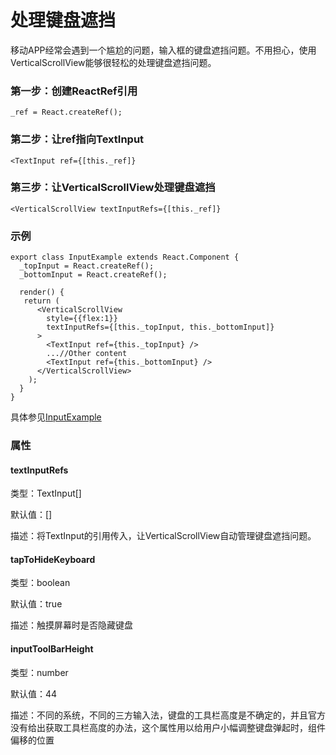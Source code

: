 # 处理键盘遮挡

移动APP经常会遇到一个尴尬的问题，输入框的键盘遮挡问题。不用担心，使用VerticalScrollView能够很轻松的处理键盘遮挡问题。

### 第一步：创建ReactRef引用
```$js
_ref = React.createRef();
```

### 第二步：让ref指向TextInput
```$js
<TextInput ref={[this._ref]}
```

### 第三步：让VerticalScrollView处理键盘遮挡
```$js
<VerticalScrollView textInputRefs={[this._ref]}
```

### 示例

```$js
export class InputExample extends React.Component {
  _topInput = React.createRef();
  _bottomInput = React.createRef();

  render() {
   return (
      <VerticalScrollView
        style={{flex:1}}
        textInputRefs={[this._topInput, this._bottomInput]}
      >
        <TextInput ref={this._topInput} />
        ...//Other content
        <TextInput ref={this._bottomInput} />
      </VerticalScrollView>
    );
  }
}
```

具体参见[InputExample](https://github.com/bolan9999/react-native-spring-scrollview/blob/master/Examples/InputExample.js)


### 属性

#### textInputRefs

类型：TextInput[]

默认值：[]

描述：将TextInput的引用传入，让VerticalScrollView自动管理键盘遮挡问题。

#### tapToHideKeyboard

类型：boolean

默认值：true

描述：触摸屏幕时是否隐藏键盘

#### inputToolBarHeight

类型：number

默认值：44

描述：不同的系统，不同的三方输入法，键盘的工具栏高度是不确定的，并且官方没有给出获取工具栏高度的办法，这个属性用以给用户小幅调整键盘弹起时，组件偏移的位置



